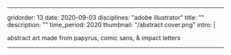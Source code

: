 ---

gridorder: 13
date: 2020-09-03
disciplines: "adobe illustrator"
title: ""
description: ""
time_period: 2020
thumbnail: "/abstract cover.png"
intro: |
 
 abstract art made from papyrus, comic sans, & impact letters



---